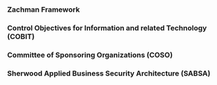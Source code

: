 ### Zachman Framework

### Control Objectives for Information and related Technology (COBIT)

### Committee of Sponsoring Organizations (COSO)

### Sherwood Applied Business Security Architecture (SABSA)

<!--stackedit_data:
eyJoaXN0b3J5IjpbLTExMDY0ODc3MzldfQ==
-->